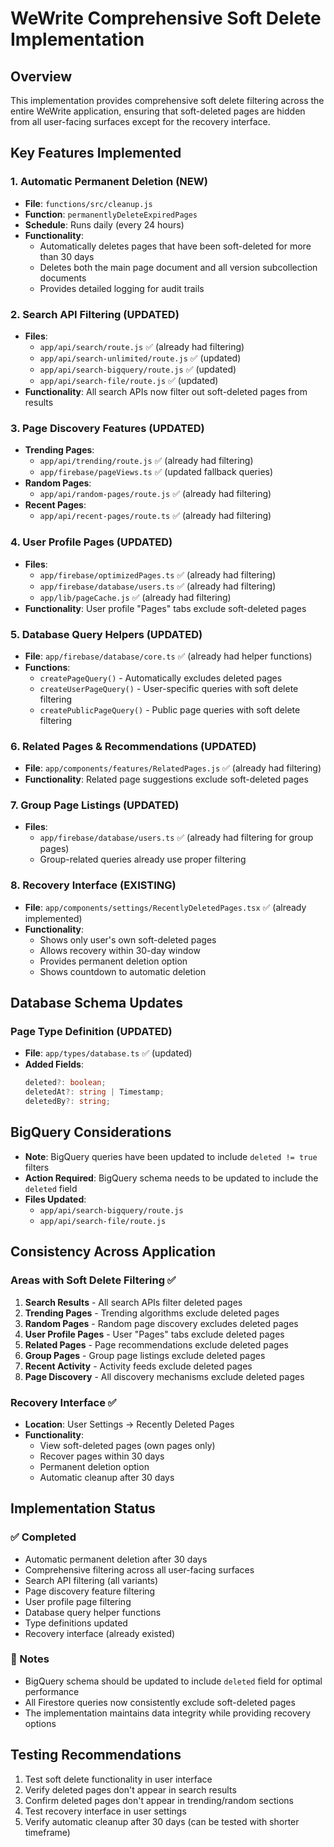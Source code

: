 # WeWrite Comprehensive Soft Delete Implementation

## Overview
This implementation provides comprehensive soft delete filtering across the entire WeWrite application, ensuring that soft-deleted pages are hidden from all user-facing surfaces except for the recovery interface.

## Key Features Implemented

### 1. Automatic Permanent Deletion (NEW)
- **File**: `functions/src/cleanup.js`
- **Function**: `permanentlyDeleteExpiredPages`
- **Schedule**: Runs daily (every 24 hours)
- **Functionality**: 
  - Automatically deletes pages that have been soft-deleted for more than 30 days
  - Deletes both the main page document and all version subcollection documents
  - Provides detailed logging for audit trails

### 2. Search API Filtering (UPDATED)
- **Files**: 
  - `app/api/search/route.js` ✅ (already had filtering)
  - `app/api/search-unlimited/route.js` ✅ (updated)
  - `app/api/search-bigquery/route.js` ✅ (updated)
  - `app/api/search-file/route.js` ✅ (updated)
- **Functionality**: All search APIs now filter out soft-deleted pages from results

### 3. Page Discovery Features (UPDATED)
- **Trending Pages**: 
  - `app/api/trending/route.js` ✅ (already had filtering)
  - `app/firebase/pageViews.ts` ✅ (updated fallback queries)
- **Random Pages**: 
  - `app/api/random-pages/route.js` ✅ (already had filtering)
- **Recent Pages**: 
  - `app/api/recent-pages/route.ts` ✅ (already had filtering)

### 4. User Profile Pages (UPDATED)
- **Files**:
  - `app/firebase/optimizedPages.ts` ✅ (already had filtering)
  - `app/firebase/database/users.ts` ✅ (already had filtering)
  - `app/lib/pageCache.js` ✅ (already had filtering)
- **Functionality**: User profile "Pages" tabs exclude soft-deleted pages

### 5. Database Query Helpers (UPDATED)
- **File**: `app/firebase/database/core.ts` ✅ (already had helper functions)
- **Functions**: 
  - `createPageQuery()` - Automatically excludes deleted pages
  - `createUserPageQuery()` - User-specific queries with soft delete filtering
  - `createPublicPageQuery()` - Public page queries with soft delete filtering

### 6. Related Pages & Recommendations (UPDATED)
- **File**: `app/components/features/RelatedPages.js` ✅ (already had filtering)
- **Functionality**: Related page suggestions exclude soft-deleted pages

### 7. Group Page Listings (UPDATED)
- **Files**:
  - `app/firebase/database/users.ts` ✅ (already had filtering for group pages)
  - Group-related queries already use proper filtering

### 8. Recovery Interface (EXISTING)
- **File**: `app/components/settings/RecentlyDeletedPages.tsx` ✅ (already implemented)
- **Functionality**: 
  - Shows only user's own soft-deleted pages
  - Allows recovery within 30-day window
  - Provides permanent deletion option
  - Shows countdown to automatic deletion

## Database Schema Updates

### Page Type Definition (UPDATED)
- **File**: `app/types/database.ts` ✅ (updated)
- **Added Fields**:
  ```typescript
  deleted?: boolean;
  deletedAt?: string | Timestamp;
  deletedBy?: string;
  ```

## BigQuery Considerations
- **Note**: BigQuery queries have been updated to include `deleted != true` filters
- **Action Required**: BigQuery schema needs to be updated to include the `deleted` field
- **Files Updated**: 
  - `app/api/search-bigquery/route.js`
  - `app/api/search-file/route.js`

## Consistency Across Application

### Areas with Soft Delete Filtering ✅
1. **Search Results** - All search APIs filter deleted pages
2. **Trending Pages** - Trending algorithms exclude deleted pages
3. **Random Pages** - Random page discovery excludes deleted pages
4. **User Profile Pages** - User "Pages" tabs exclude deleted pages
5. **Related Pages** - Page recommendations exclude deleted pages
6. **Group Pages** - Group page listings exclude deleted pages
7. **Recent Activity** - Activity feeds exclude deleted pages
8. **Page Discovery** - All discovery mechanisms exclude deleted pages

### Recovery Interface ✅
- **Location**: User Settings → Recently Deleted Pages
- **Functionality**: 
  - View soft-deleted pages (own pages only)
  - Recover pages within 30 days
  - Permanent deletion option
  - Automatic cleanup after 30 days

## Implementation Status

### ✅ Completed
- Automatic permanent deletion after 30 days
- Comprehensive filtering across all user-facing surfaces
- Search API filtering (all variants)
- Page discovery feature filtering
- User profile page filtering
- Database query helper functions
- Type definitions updated
- Recovery interface (already existed)

### 📝 Notes
- BigQuery schema should be updated to include `deleted` field for optimal performance
- All Firestore queries now consistently exclude soft-deleted pages
- The implementation maintains data integrity while providing recovery options

## Testing Recommendations
1. Test soft delete functionality in user interface
2. Verify deleted pages don't appear in search results
3. Confirm deleted pages don't appear in trending/random sections
4. Test recovery interface in user settings
5. Verify automatic cleanup after 30 days (can be tested with shorter timeframe)

